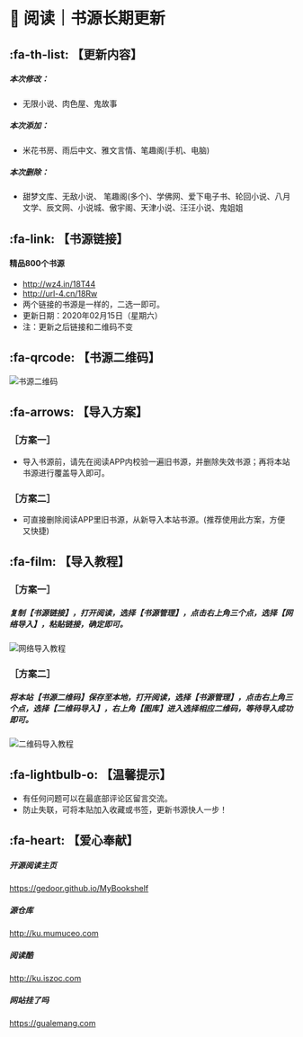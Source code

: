 # 📖 阅读｜书源长期更新

##  :fa-th-list: 【更新内容】

##### 本次修改：
- 无限小说、肉色屋、鬼故事
##### 本次添加：
- 米花书房、雨后中文、雅文言情、笔趣阁(手机、电脑)
##### 本次删除：
- 甜梦文库、无敌小说、
笔趣阁(多个)、学佛网、爱下电子书、轮回小说、八月文学、辰文网、小说城、傲宇阁、天津小说、汪汪小说、鬼姐姐

##  :fa-link: 【书源链接】

#### 精品800个书源
- http://wz4.in/18T44
- http://url-4.cn/18Rw
- 两个链接的书源是一样的，二选一即可。
- 更新日期：2020年02月15日（星期六）
- 注：更新之后链接和二维码不变

##  :fa-qrcode: 【书源二维码】

![书源二维码](https://images.gitee.com/uploads/images/2020/0112/161800_f306b3ea_5572791.png "书源二维码.png")

##  :fa-arrows: 【导入方案】

### ［方案一］
- 导入书源前，请先在阅读APP内校验一遍旧书源，并删除失效书源；再将本站书源进行覆盖导入即可。

### ［方案二］
- 可直接删除阅读APP里旧书源，从新导入本站书源。(推荐使用此方案，方便又快捷)


##  :fa-film: 【导入教程】

### ［方案一］
##### 复制【书源链接】，打开阅读，选择【书源管理】，点击右上角三个点，选择【网络导入】，粘贴链接，确定即可。
![网络导入教程](https://images.gitee.com/uploads/images/2020/0116/043317_4866ecb8_5572791.png "网络导入.png")

### ［方案二］
##### 将本站【书源二维码】保存至本地，打开阅读，选择【书源管理】，点击右上角三个点，选择【二维码导入】，右上角【图库】进入选择相应二维码，等待导入成功即可。
![二维码导入教程](https://images.gitee.com/uploads/images/2020/0116/045835_d9f8b4cd_5572791.png "二维码导入.png")

##  :fa-lightbulb-o: 【温馨提示】

- 有任何问题可以在最底部评论区留言交流。
- 防止失联，可将本贴加入收藏或书签，更新书源快人一步！

##  :fa-heart: 【爱心奉献】

##### 开源阅读主页
 https://gedoor.github.io/MyBookshelf

##### 源仓库
 http://ku.mumuceo.com

##### 阅读酷
 http://ku.iszoc.com

##### 网站挂了吗
 https://gualemang.com
